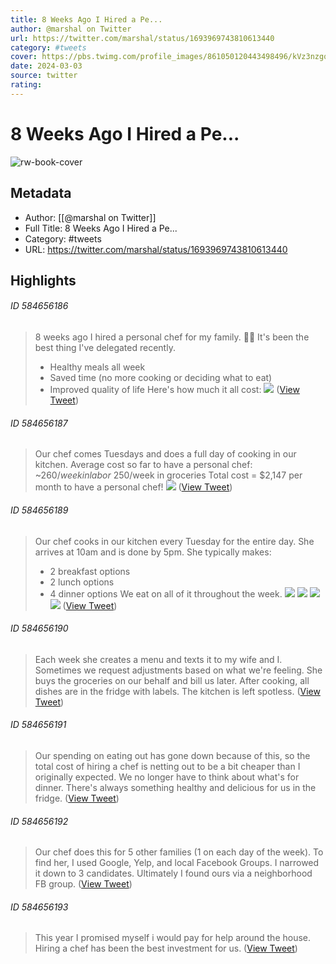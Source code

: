 ```yaml
---
title: 8 Weeks Ago I Hired a Pe...
author: @marshal on Twitter
url: https://twitter.com/marshal/status/1693969743810613440
category: #tweets
cover: https://pbs.twimg.com/profile_images/861050120443498496/kVz3nzgq.jpg
date: 2024-03-03
source: twitter
rating:
---
```

# 8 Weeks Ago I Hired a Pe...

![rw-book-cover](https://pbs.twimg.com/profile_images/861050120443498496/kVz3nzgq.jpg)

## Metadata
- Author: [[@marshal on Twitter]]
- Full Title: 8 Weeks Ago I Hired a Pe...
- Category: #tweets
- URL: https://twitter.com/marshal/status/1693969743810613440

## Highlights
###### ID 584656186
> 8 weeks ago I hired a personal chef for my family. 👨‍🍳
> It's been the best thing I've delegated recently.
> - Healthy meals all week
> - Saved time (no more cooking or deciding what to eat)
> - Improved quality of life
> Here's how much it all cost: 
> ![](https://pbs.twimg.com/media/F4FVz46W8AAJgZc.jpg) ([View Tweet](https://twitter.com/marshal/status/1693969743810613440))
    
###### ID 584656187
> Our chef comes Tuesdays and does a full day of cooking in our kitchen. 
> Average cost so far to have a personal chef:
> ~$260/week in labor
> ~$250/week in groceries
> Total cost = $2,147 per month to have a personal chef! 
> ![](https://pbs.twimg.com/media/F4FV28bWQAAl5xz.jpg) ([View Tweet](https://twitter.com/marshal/status/1693969748139049342))
    
###### ID 584656189
> Our chef cooks in our kitchen every Tuesday for the entire day. She arrives at 10am and is done by 5pm. 
> She typically makes:
> - 2 breakfast options 
> - 2 lunch options
> - 4 dinner options
> We eat on all of it throughout the week. 
> ![](https://pbs.twimg.com/media/F4FV-6jXUAERHaQ.jpg) 
> ![](https://pbs.twimg.com/media/F4FV-6oWkAAxxrL.jpg) 
> ![](https://pbs.twimg.com/media/F4FV-6mXcAAY5Se.jpg) 
> ![](https://pbs.twimg.com/media/F4FV-6iXIAE2VsC.jpg) ([View Tweet](https://twitter.com/marshal/status/1693969753239343552))
    
###### ID 584656190
> Each week she creates a menu and texts it to my wife and I. Sometimes we request adjustments based on what we're feeling. 
> She buys the groceries on our behalf and bill us later.
> After cooking, all dishes are in the fridge with labels. The kitchen is left spotless. ([View Tweet](https://twitter.com/marshal/status/1693969759308484821))
    
###### ID 584656191
> Our spending on eating out has gone down because of this, so the total cost of hiring a chef is netting out to be a bit cheaper than I originally expected.
> We no longer have to think about what's for dinner. There's always something healthy and delicious for us in the fridge. ([View Tweet](https://twitter.com/marshal/status/1693969760570974503))
    
###### ID 584656192
> Our chef does this for 5 other families (1 on each day of the week). 
> To find her, I used Google, Yelp, and local Facebook Groups. I narrowed it down to 3 candidates. 
> Ultimately I found ours via a neighborhood FB group. ([View Tweet](https://twitter.com/marshal/status/1693969761720308077))
    
###### ID 584656193
> This year I promised myself i would pay for help around the house. 
> Hiring a chef has been the best investment for us. ([View Tweet](https://twitter.com/marshal/status/1693969762848551040))
    
